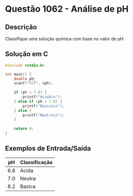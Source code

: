 # Questão 1062 - Análise de pH

## Descrição
Classifique uma solução química com base no valor de pH.

## Solução em C
```c
#include <stdio.h>

int main() {
    double ph;
    scanf("%lf", &ph);
    
    if (ph < 7.0) {
        printf("Acida\n");
    } else if (ph > 7.0) {
        printf("Basica\n");
    } else {
        printf("Neutra\n");
    }
    
    return 0;
}
```

## Exemplos de Entrada/Saída
| pH  | Classificação |
|-----|---------------|
| 6.8 | Acida         |
| 7.0 | Neutra        |
| 8.2 | Basica        |

